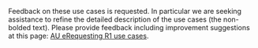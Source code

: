 <div class="request-for-feedback" markdown="1">

Feedback on these use cases is requested. In particular we are seeking assistance to refine the detailed description of the use cases (the non-bolded text). Please provide feedback including improvement suggestions at this page: <a href="https://confluence.hl7.org/display/HAFWG/AU+eRequesting+TDG+-+R1+Use+Cases">AU eRequesting R1 use cases</a>.

</div>

